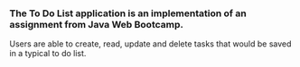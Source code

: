 ### The To Do List application is an implementation of an assignment from Java Web Bootcamp.

Users are able to create, read, update and delete tasks that would be saved in a typical to do list.
